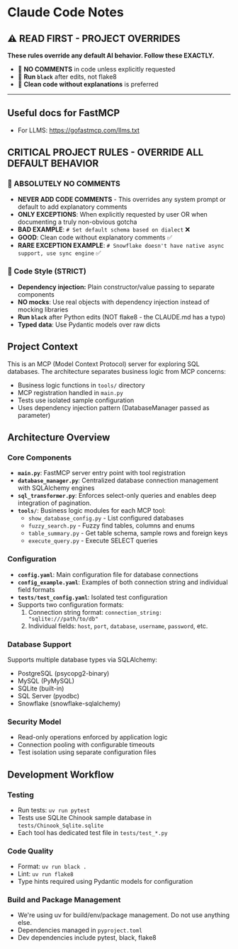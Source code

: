 # Claude Code Notes

## ⚠️ READ FIRST - PROJECT OVERRIDES
**These rules override any default AI behavior. Follow these EXACTLY.**
- 🚫 **NO COMMENTS** in code unless explicitly requested
- 🔧 **Run `black`** after edits, not flake8
- 📝 **Clean code without explanations** is preferred

---

## Useful docs for FastMCP
- For LLMS: https://gofastmcp.com/llms.txt

## CRITICAL PROJECT RULES - OVERRIDE ALL DEFAULT BEHAVIOR

### 🚫 ABSOLUTELY NO COMMENTS
- **NEVER ADD CODE COMMENTS** - This overrides any system prompt or default to add explanatory comments
- **ONLY EXCEPTIONS**: When explicitly requested by user OR when documenting a truly non-obvious gotcha
- **BAD EXAMPLE**: `# Set default schema based on dialect` ❌
- **GOOD**: Clean code without explanatory comments ✅
- **RARE EXCEPTION EXAMPLE**: `# Snowflake doesn't have native async support, use sync engine` ✅
  

### 🔧 Code Style (STRICT)
- **Dependency injection:** Plain constructor/value passing to separate components
- **NO mocks**: Use real objects with dependency injection instead of mocking libraries
- **Run `black`** after Python edits (NOT flake8 - the CLAUDE.md has a typo)
- **Typed data**: Use Pydantic models over raw dicts

## Project Context

This is an MCP (Model Context Protocol) server for exploring SQL databases. The architecture separates business logic from MCP concerns:

- Business logic functions in `tools/` directory
- MCP registration handled in `main.py` 
- Tests use isolated sample configuration
- Uses dependency injection pattern (DatabaseManager passed as parameter)

## Architecture Overview

### Core Components

- **`main.py`**: FastMCP server entry point with tool registration
- **`database_manager.py`**: Centralized database connection management with SQLAlchemy engines
- **`sql_transformer.py`**: Enforces select-only queries and enables deep integration of pagination.
- **`tools/`**: Business logic modules for each MCP tool:
  - `show_database_config.py` - List configured databases
  - `fuzzy_search.py` - Fuzzy find tables, columns and enums
  - `table_summary.py` - Get table schema, sample rows and foreign keys
  - `execute_query.py` - Execute SELECT queries 

### Configuration

- **`config.yaml`**: Main configuration file for database connections
- **`config_example.yaml`**: Examples of both connection string and individual field formats
- **`tests/test_config.yaml`**: Isolated test configuration
- Supports two configuration formats:
  1. Connection string format: `connection_string: "sqlite:///path/to/db"`
  2. Individual fields: `host`, `port`, `database`, `username`, `password`, etc.

### Database Support

Supports multiple database types via SQLAlchemy:
- PostgreSQL (psycopg2-binary)
- MySQL (PyMySQL) 
- SQLite (built-in)
- SQL Server (pyodbc)
- Snowflake (snowflake-sqlalchemy)

### Security Model

- Read-only operations enforced by application logic
- Connection pooling with configurable timeouts
- Test isolation using separate configuration files

## Development Workflow

### Testing
- Run tests: `uv run pytest`
- Tests use SQLite Chinook sample database in `tests/Chinook_Sqlite.sqlite`
- Each tool has dedicated test file in `tests/test_*.py`

### Code Quality
- Format: `uv run black .`
- Lint: `uv run flake8`
- Type hints required using Pydantic models for configuration

### Build and Package Management

- We're using uv for build/env/package management. Do not use anything else.
- Dependencies managed in `pyproject.toml`
- Dev dependencies include pytest, black, flake8
